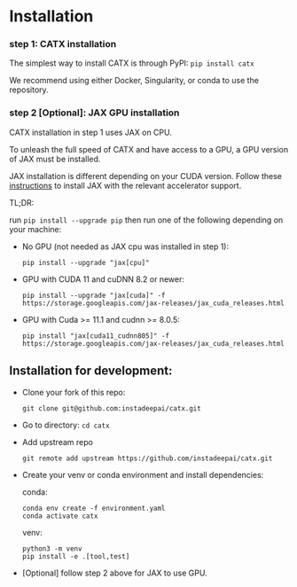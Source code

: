 # Installation

### step 1: CATX installation
The simplest way to install CATX is through PyPI:
`pip install catx`

We recommend using either Docker, Singularity, or conda to use the repository.

### step 2 \[Optional\]: JAX GPU installation
CATX installation in step 1 uses JAX on CPU.

To unleash the full speed of CATX and have access to a GPU, a GPU version of JAX must be installed.

JAX installation is different depending on your CUDA version. Follow these [instructions](https://github.com/google/jax#installation)
to install JAX with the relevant accelerator support.

TL;DR:

run `pip install --upgrade pip` then run one of the following depending on your machine:

- No GPU (not needed as JAX cpu was installed in step 1):

    `pip install --upgrade "jax[cpu]"`

- GPU with CUDA 11 and cuDNN 8.2 or newer:

    `pip install --upgrade "jax[cuda]" -f https://storage.googleapis.com/jax-releases/jax_cuda_releases.html`


- GPU with Cuda >= 11.1 and cudnn >= 8.0.5:

    `pip install "jax[cuda11_cudnn805]" -f https://storage.googleapis.com/jax-releases/jax_cuda_releases.html`



## Installation for development:

- Clone your fork of this repo:

    `git clone git@github.com:instadeepai/catx.git`

- Go to directory: `cd catx`

- Add upstream repo

    `git remote add upstream https://github.com/instadeepai/catx.git`

- Create your venv or conda environment and install dependencies:

    conda:
    ```
    conda env create -f environment.yaml
    conda activate catx
    ```

    venv:
    ```
    python3 -m venv
    pip install -e .[tool,test]
    ```

- \[Optional\] follow step 2 above for JAX to use GPU.
